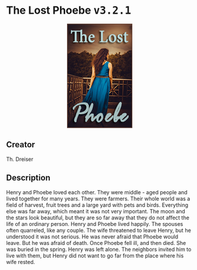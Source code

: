 
# The Lost Phoebe <kbd>v3.2.1</kbd>

<center>
  <img src="./cover-1024.jpg"/>
</center>

## Creator
Th. Dreiser

## Description
Henry and Phoebe loved each other. They were middle - aged people and lived together for many years. They were farmers. Their whole world was a field of harvest, fruit trees and a large yard with pets and birds. Everything else was far away, which meant it was not very important. The moon and the stars look beautiful, but they are so far away that they do not affect the life of an ordinary person. Henry and Phoebe lived happily. The spouses often quarreled, like any couple. The wife threatened to leave Henry, but he understood it was not serious. He was never afraid that Phoebe would leave. But he was afraid of death.  Once Phoebe fell ill, and then died. She was buried in the spring. Henry was left alone. The neighbors invited him to live with them, but Henry did not want to go far from the place where his wife rested.
